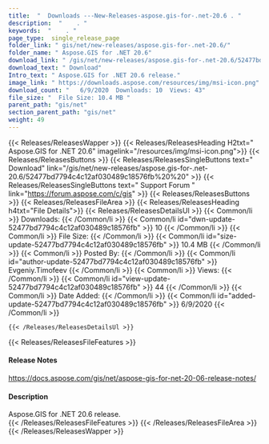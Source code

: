 ```yaml
---
title:  "  Downloads ---New-Releases-aspose.gis-for-.net-20.6 . " 
description:  "    . " 
keywords:  "    . " 
page_type:  single_release_page
folder_link: " gis/net/new-releases/aspose.gis-for-.net-20.6/"
folder_name: " Aspose.GIS for .NET 20.6"
download_link: " /gis/net/new-releases/aspose.gis-for-.net-20.6/52477bd7794c4c12af030489c18576fb"
download_text: " Download"
Intro_text: " Aspose.GIS for .NET 20.6 release."
image_link: " https://downloads.aspose.com/resources/img/msi-icon.png"
download_count: "   6/9/2020  Downloads: 10  Views: 43"
file_size: "  File Size: 10.4 MB "
parent_path: "gis/net"
section_parent_path: "gis/net"
weight: 49 
---
```


{{< Releases/ReleasesWapper >}}
  {{< Releases/ReleasesHeading H2txt=" Aspose.GIS for .NET 20.6" imagelink="/resources/img/msi-icon.png">}}
  {{< Releases/ReleasesButtons >}}
    {{< Releases/ReleasesSingleButtons text=" Download" link="/gis/net/new-releases/aspose.gis-for-.net-20.6/52477bd7794c4c12af030489c18576fb%20%20" >}}
    {{< Releases/ReleasesSingleButtons text=" Support Forum " link="https://forum.aspose.com/c/gis" >}}
  {{< Releases/ReleasesButtons >}}
  {{< Releases/ReleasesFileArea >}}
    {{< Releases/ReleasesHeading h4txt="File Details">}}
    {{< Releases/ReleasesDetailsUl >}}
            {{< Common/li  >}} Downloads: {{< /Common/li >}} 
      {{< Common/li id="dwn-update-52477bd7794c4c12af030489c18576fb" >}} 10 {{< /Common/li >}} 
      {{< Common/li  >}} File Size: {{< /Common/li >}} 
      {{< Common/li id="size-update-52477bd7794c4c12af030489c18576fb" >}} 10.4 MB {{< /Common/li >}} 
      {{< Common/li  >}} Posted By: {{< /Common/li >}} 
      {{< Common/li id="author-update-52477bd7794c4c12af030489c18576fb" >}} Evgeniy.Timofeev {{< /Common/li >}} 
      {{< Common/li  >}} Views: {{< /Common/li >}} 
      {{< Common/li id="view-update-52477bd7794c4c12af030489c18576fb" >}} 44 {{< /Common/li >}} 
      {{< Common/li  >}} Date Added: {{< /Common/li >}} 
      {{< Common/li id="added-update-52477bd7794c4c12af030489c18576fb" >}} 6/9/2020 {{< /Common/li >}} 

    {{< /Releases/ReleasesDetailsUl >}}

  {{< Releases/ReleasesFileFeatures >}}
      <h4>Release Notes</h4><div><a href="https://docs.aspose.com/gis/net/aspose-gis-for-net-20-06-release-notes/">https://docs.aspose.com/gis/net/aspose-gis-for-net-20-06-release-notes/</a></div><h4>Description</h4><div class="HTMLDescription">Aspose.GIS for .NET 20.6 release.</div>
  {{< /Releases/ReleasesFileFeatures >}}
 {{< /Releases/ReleasesFileArea >}}
{{< /Releases/ReleasesWapper >}}



